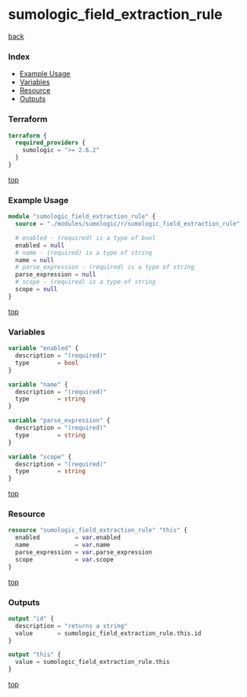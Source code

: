 # sumologic_field_extraction_rule

[back](../sumologic.md)

### Index

- [Example Usage](#example-usage)
- [Variables](#variables)
- [Resource](#resource)
- [Outputs](#outputs)

### Terraform

```terraform
terraform {
  required_providers {
    sumologic = ">= 2.6.2"
  }
}
```

[top](#index)

### Example Usage

```terraform
module "sumologic_field_extraction_rule" {
  source = "./modules/sumologic/r/sumologic_field_extraction_rule"

  # enabled - (required) is a type of bool
  enabled = null
  # name - (required) is a type of string
  name = null
  # parse_expression - (required) is a type of string
  parse_expression = null
  # scope - (required) is a type of string
  scope = null
}
```

[top](#index)

### Variables

```terraform
variable "enabled" {
  description = "(required)"
  type        = bool
}

variable "name" {
  description = "(required)"
  type        = string
}

variable "parse_expression" {
  description = "(required)"
  type        = string
}

variable "scope" {
  description = "(required)"
  type        = string
}
```

[top](#index)

### Resource

```terraform
resource "sumologic_field_extraction_rule" "this" {
  enabled          = var.enabled
  name             = var.name
  parse_expression = var.parse_expression
  scope            = var.scope
}
```

[top](#index)

### Outputs

```terraform
output "id" {
  description = "returns a string"
  value       = sumologic_field_extraction_rule.this.id
}

output "this" {
  value = sumologic_field_extraction_rule.this
}
```

[top](#index)